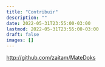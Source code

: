 ```yaml
---
title: "Contribuir"
description: ""
date: 2022-05-31T23:55:00-03:00
lastmod: 2022-05-31T23:55:00-03:00
draft: false
images: []
---
```


http://github.com/zaitam/MateDoks
